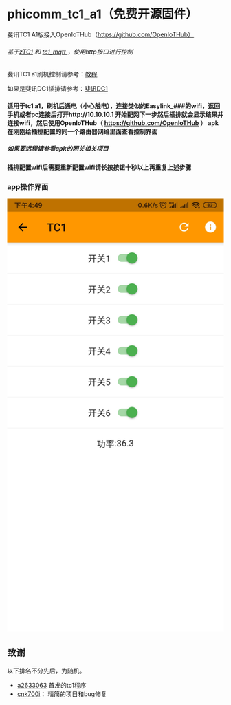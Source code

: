 # phicomm_tc1_a1（免费开源固件）
斐讯TC1 A1版接入OpenIoTHub（https://github.com/OpenIoTHub）
###### 基于[zTC1](https://github.com/a2633063/zTC1) 和 [tc1_mqtt ](https://github.com/cnk700i/tc1_mqtt) ，使用http接口进行控制

斐讯TC1 a1刷机控制请参考：[教程](./%E5%B7%A5%E5%85%B7%E5%92%8C%E6%96%87%E6%A1%A3)

如果是斐讯DC1插排请参考：[斐讯DC1](https://github.com/IoTDevice/phicomm_dc1)


#### 适用于tc1 a1，刷机后通电（小心触电），连接类似的Easylink_###的wifi，返回手机或者pc连接后打开http://10.10.10.1 开始配网下一步然后插排就会显示结果并连接wifi，然后使用OpenIoTHub（ https://github.com/OpenIoTHub ） apk在刚刚给插排配置的同一个路由器网络里面查看控制界面

##### 如果要远程请参看apk的网关相关项目

#### 插排配置wifi后需要重新配置wifi请长按按钮十秒以上再重复上述步骤

### app操作界面 
![image](./images/UI.jpg)

## 致谢
以下排名不分先后，为随机。
- [a2633063](https://github.com/a2633063) 首发的tc1程序
- [cnk700i](https://github.com/cnk700i)：  精简的项目和bug修复